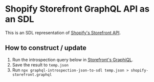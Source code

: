 # Shopify Storefront GraphQL API as an SDL

This is an SDL representation of [Shopify's Storefront API](https://shopify.dev/docs/storefront-api).

## How to construct / update

1. Run the introspection query below in [Storefront's GraphiQL](https://shopify.dev/tools/graphiql-storefront-api).
2. Save the result to `temp.json`
3. Run `npx graphql-introspection-json-to-sdl temp.json > shopify-storefront.graphql`
